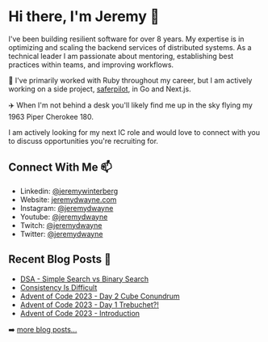 # Hi there, I'm Jeremy 👋

I've been building resilient software for over 8 years. My expertise is in optimizing and scaling the backend services of distributed systems. As a technical leader I am passionate about mentoring, establishing best practices within teams, and improving workflows. 

🔭 I've primarily worked with Ruby throughout my career, but I am actively working on a side project, [saferpilot](https://www.github.com/jeremydwayne/safer-pilot), in Go and Next.js.

✈️ When I'm not behind a desk you'll likely find me up in the sky flying my 1963 Piper Cherokee 180.

I am actively looking for my next IC role and would love to connect with you to discuss opportunities you're recruiting for.

## Connect With Me 📫 
- Linkedin: [@jeremywinterberg](https://www.linkedin.com/in/jeremywinterberg)
- Website: [jeremydwayne.com](https://www.jeremydwayne.com/)
- Instagram: [@jeremydwayne](https://www.instagram.com/jeremydwayne)
- Youtube: [@jeremydwayne](https://www.youtube.com/jeremydwayne)
- Twitch: [@jeremydwayne](https://www.twitch.com/jeremydwayne)
- Twitter: [@jeremydwayne](https://www.twitter.com/jeremydwayne)

## Recent Blog Posts 📝
<!-- BLOG-POST-LIST:START -->
- [DSA - Simple Search vs Binary Search](https://www.jeremydwayne.com/posts/dsa-simple-search-vs-binary-search/)
- [Consistency Is Difficult](https://www.jeremydwayne.com/posts/consistency-is-difficult/)
- [Advent of Code 2023 - Day 2 Cube Conundrum](https://www.jeremydwayne.com/posts/advent-of-code-2023-day-2/)
- [Advent of Code 2023 - Day 1 Trebuchet?!](https://www.jeremydwayne.com/posts/advent-of-code-2023-day-1/)
- [Advent of Code 2023 - Introduction](https://www.jeremydwayne.com/posts/advent-of-code-2023-introduction/)
<!-- BLOG-POST-LIST:END -->
➡️ [more  blog posts...](https://jeremydwayne.com/)

<!--
**JeremyDwayne/JeremyDwayne** is a ✨ _special_ ✨ repository because its `README.md` (this file) appears on your GitHub profile.

Here are some ideas to get you started:

- 🔭 I’m currently working on ...
- 🌱 I’m currently learning ...
- 👯 I’m looking to collaborate on ...
- 🤔 I’m looking for help with ...
- 💬 Ask me about ...
- 📫 How to reach me: ...
- 😄 Pronouns: ...
- ⚡ Fun fact: ...
-->
